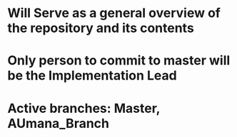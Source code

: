 # Will Serve as a general overview of the repository and its contents
# Only person to commit to master will be the Implementation Lead
# Active branches: Master, AUmana_Branch
